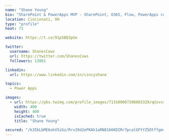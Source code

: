 ```yaml
---
name: "Shane Young"
bio: "SharePoint & PowerApps MVP - SharePoint, O365, Flow, PowerApps consulting? @PowerApps911 | Pure Snark? You found it."
location: Cincinnati, OH
type: "profile"
heat: 71

website: https://t.co/91p5BQ3pUe

twitter:
  username: ShanesCows
  url: https://twitter.com/ShanesCows
  followers: 13861

linkedin:
  url: https://www.linkedin.com/in/cincyshane

topics:
  - Power Apps

images:
  - url: https://pbs.twimg.com/profile_images/713100007398883329/qUzvsvQ3_400x400.jpg
    width: 400
    height: 400
    isCached: true
    title: "Shane Young"

secured: "/k3IbLbME6okV5iGz/RrvI0d2ePKAk1aRN8166KDIRr7pcalGFtYZ5Otffgmr/EPUjQMSyDLYujmjBPrErDyBd6kUwEoZs/BGPT6rAtz94x5qAA3Yc6Gtp3MvCBoXggGQ+oNzzMs9KmRNXWFIPoaLTMCE52O/I/Si1iPowCqF8P+AL8Pd2VE8lQUhIxTQInWO4wu5HJ4LKTHKajFf4FjgJkVl4kyIhDk8YFzFrmfinhIlNdo9TugDuCJ+YPDNUia0hwsBms8Mq9n11RlKXBVM3OzbECwtKgMm6xFhANwDsC6IX+Rl/n6Jwjf5KL8ywURkThPIhCw0sJrbKxJcaJgSWKMn7o7IMlGegDEwobbJsvD/+DyPBFYZzb5gfetz9NKWI5CDK5bjwyE3BniziP4ac3JL7HyxYrkFFDsB5KNE4M=;sbijlfJj8xzt9UXgsbN0bQ=="
---
```


